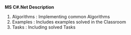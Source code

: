 **MS C#.Net Description**
1. َAlgorithms : Implementing common Algorithms
2. Examples   : Includes examples solved in the Classroom
3. Tasks      : Including solved Tasks
